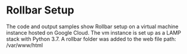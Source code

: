 # Rollbar Setup
The code and output samples show Rollbar setup on a virtual machine instance hosted on Google Cloud.
The vm instance is set up as a LAMP stack with Python 3.7.
A rollbar folder was added to the web file path: /var/www/html

